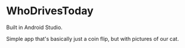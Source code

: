 WhoDrivesToday
==============

Built in Android Studio.

Simple app that's basically just a coin flip, but with pictures of our cat.
